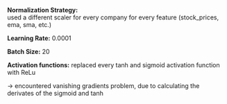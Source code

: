 **Normalization Strategy:**  
used a different scaler for every company for every feature (stock_prices, ema, sma, etc.)

**Learning Rate:** 0.0001

**Batch Size:** 20

**Activation functions:** replaced every tanh and sigmoid activation function with ReLu

-> encountered vanishing gradients problem, due to calculating the derivates of the sigmoid and tanh
